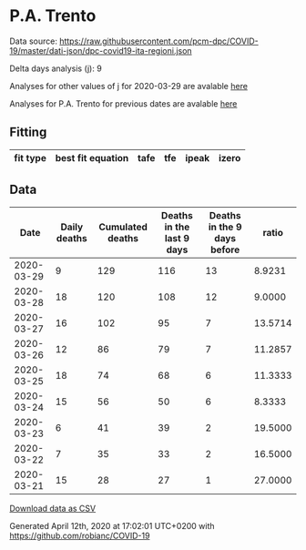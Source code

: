# P.A. Trento

Data source: https://raw.githubusercontent.com/pcm-dpc/COVID-19/master/dati-json/dpc-covid19-ita-regioni.json

Delta days analysis (j): 9

Analyses for other values of j for 2020-03-29 are avalable [here](../2020-03-29/README.md)

Analyses for P.A. Trento for previous dates are avalable [here](../README.md)

## Fitting 
|fit type|best fit equation|tafe|tfe|ipeak|izero|
|-------|-----|--------|------|---|---|

## Data
|Date|Daily deaths|Cumulated deaths|Deaths in the last 9 days|Deaths in the 9 days before|ratio|
|----|----------|-----------|-------|--------------------|-----|
|2020-03-29|9|129|116|13|8.9231|
|2020-03-28|18|120|108|12|9.0000|
|2020-03-27|16|102|95|7|13.5714|
|2020-03-26|12|86|79|7|11.2857|
|2020-03-25|18|74|68|6|11.3333|
|2020-03-24|15|56|50|6|8.3333|
|2020-03-23|6|41|39|2|19.5000|
|2020-03-22|7|35|33|2|16.5000|
|2020-03-21|15|28|27|1|27.0000|

[Download data as CSV](COVID-19_p.a._trento_j9_2020-03-29.csv)

Generated April 12th, 2020 at 17:02:01 UTC+0200 with https://github.com/robianc/COVID-19

